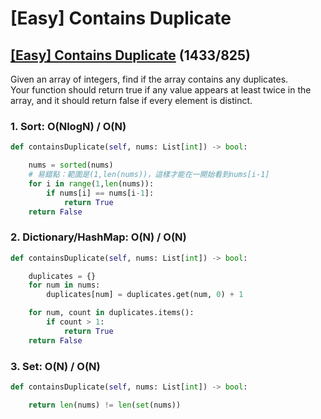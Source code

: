# \[Easy\] Contains Duplicate

## [\[Easy\] Contains Duplicate](https://leetcode.com/problems/contains-duplicate/)   \(1433/825\)

Given an array of integers, find if the array contains any duplicates.  
Your function should return true if any value appears at least twice in the array, and it should return false if every element is distinct.

### 1. Sort: O\(NlogN\) / O\(N\)

```python
def containsDuplicate(self, nums: List[int]) -> bool:

    nums = sorted(nums)
    # 易錯點：範圍是(1,len(nums))，這樣才能在一開始看到nums[i-1]
    for i in range(1,len(nums)):
        if nums[i] == nums[i-1]:
            return True
    return False
```

### 2. Dictionary/HashMap: O\(N\) / O\(N\)

```python
def containsDuplicate(self, nums: List[int]) -> bool:

    duplicates = {}
    for num in nums:
        duplicates[num] = duplicates.get(num, 0) + 1

    for num, count in duplicates.items():
        if count > 1:
            return True
    return False
```

### 3. Set: O\(N\) / O\(N\)

```python
def containsDuplicate(self, nums: List[int]) -> bool:

    return len(nums) != len(set(nums))
```



